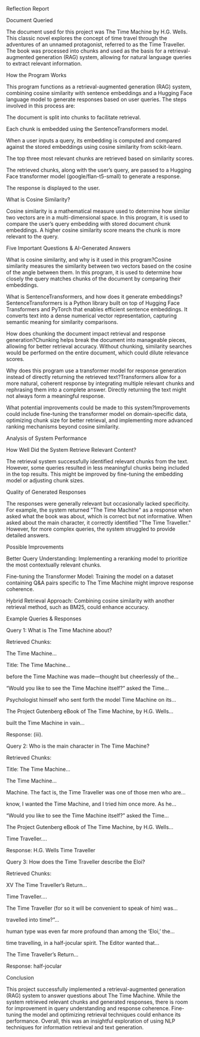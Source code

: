 Reflection Report

Document Queried

The document used for this project was The Time Machine by H.G. Wells. This classic novel explores the concept of time travel through the adventures of an unnamed protagonist, referred to as the Time Traveller. The book was processed into chunks and used as the basis for a retrieval-augmented generation (RAG) system, allowing for natural language queries to extract relevant information.

How the Program Works

This program functions as a retrieval-augmented generation (RAG) system, combining cosine similarity with sentence embeddings and a Hugging Face language model to generate responses based on user queries. The steps involved in this process are:

The document is split into chunks to facilitate retrieval.

Each chunk is embedded using the SentenceTransformers model.

When a user inputs a query, its embedding is computed and compared against the stored embeddings using cosine similarity from scikit-learn.

The top three most relevant chunks are retrieved based on similarity scores.

The retrieved chunks, along with the user’s query, are passed to a Hugging Face transformer model (google/flan-t5-small) to generate a response.

The response is displayed to the user.

What is Cosine Similarity?

Cosine similarity is a mathematical measure used to determine how similar two vectors are in a multi-dimensional space. In this program, it is used to compare the user’s query embedding with stored document chunk embeddings. A higher cosine similarity score means the chunk is more relevant to the query.

Five Important Questions & AI-Generated Answers

What is cosine similarity, and why is it used in this program?Cosine similarity measures the similarity between two vectors based on the cosine of the angle between them. In this program, it is used to determine how closely the query matches chunks of the document by comparing their embeddings.

What is SentenceTransformers, and how does it generate embeddings?SentenceTransformers is a Python library built on top of Hugging Face Transformers and PyTorch that enables efficient sentence embeddings. It converts text into a dense numerical vector representation, capturing semantic meaning for similarity comparisons.

How does chunking the document impact retrieval and response generation?Chunking helps break the document into manageable pieces, allowing for better retrieval accuracy. Without chunking, similarity searches would be performed on the entire document, which could dilute relevance scores.

Why does this program use a transformer model for response generation instead of directly returning the retrieved text?Transformers allow for a more natural, coherent response by integrating multiple relevant chunks and rephrasing them into a complete answer. Directly returning the text might not always form a meaningful response.

What potential improvements could be made to this system?Improvements could include fine-tuning the transformer model on domain-specific data, optimizing chunk size for better retrieval, and implementing more advanced ranking mechanisms beyond cosine similarity.

Analysis of System Performance

How Well Did the System Retrieve Relevant Content?

The retrieval system successfully identified relevant chunks from the text. However, some queries resulted in less meaningful chunks being included in the top results. This might be improved by fine-tuning the embedding model or adjusting chunk sizes.

Quality of Generated Responses

The responses were generally relevant but occasionally lacked specificity. For example, the system returned "The Time Machine" as a response when asked what the book was about, which is correct but not informative. When asked about the main character, it correctly identified "The Time Traveller." However, for more complex queries, the system struggled to provide detailed answers.

Possible Improvements

Better Query Understanding: Implementing a reranking model to prioritize the most contextually relevant chunks.

Fine-tuning the Transformer Model: Training the model on a dataset containing Q&A pairs specific to The Time Machine might improve response coherence.

Hybrid Retrieval Approach: Combining cosine similarity with another retrieval method, such as BM25, could enhance accuracy.

Example Queries & Responses

Query 1: What is The Time Machine about?

Retrieved Chunks:

The Time Machine...

Title: The Time Machine...

before the Time Machine was made—thought but cheerlessly of the...

“Would you like to see the Time Machine itself?” asked the Time...

Psychologist himself who sent forth the model Time Machine on its...

The Project Gutenberg eBook of The Time Machine, by H.G. Wells...

built the Time Machine in vain...

Response: (iii).

Query 2: Who is the main character in The Time Machine?

Retrieved Chunks:

Title: The Time Machine...

The Time Machine...

Machine. The fact is, the Time Traveller was one of those men who are...

know, I wanted the Time Machine, and I tried him once more. As he...

“Would you like to see the Time Machine itself?” asked the Time...

The Project Gutenberg eBook of The Time Machine, by H.G. Wells...

Time Traveller....

Response: H.G. Wells Time Traveller

Query 3: How does the Time Traveller describe the Eloi?

Retrieved Chunks:

XV The Time Traveller’s Return...

Time Traveller....

The Time Traveller (for so it will be convenient to speak of him) was...

travelled into time?”...

human type was even far more profound than among the ‘Eloi,’ the...

time travelling, in a half-jocular spirit. The Editor wanted that...

The Time Traveller’s Return...

Response: half-jocular

Conclusion

This project successfully implemented a retrieval-augmented generation (RAG) system to answer questions about The Time Machine. While the system retrieved relevant chunks and generated responses, there is room for improvement in query understanding and response coherence. Fine-tuning the model and optimizing retrieval techniques could enhance its performance. Overall, this was an insightful exploration of using NLP techniques for information retrieval and text generation.

